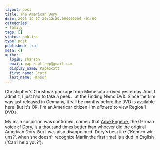```yaml
---
layout: post
title: The American Dory
date: 2003-12-07 20:12:20.000000000 +01:00
categories:
- family
tags: []
status: publish
type: post
published: true
meta: {}
author:
  login: shanson
  email: papascott-wp@gmail.com
  display_name: PapaScott
  first_name: Scott
  last_name: Hanson
---
```

<p>Christopher's Christmas package from Minnesota arrived yesterday. And, I admit it, I just had to take a peek... at the Finding Nemo DVD. Since the film was just released in Germany, it will be months before the DVD is available here. But it's OK. I'm an American citizen. I'm <em>allowed</em> to view Region 1 DVDs.</p>
<p>My main suspicion was confirmed, namely that <a href="http://www.brainpool.de/en/stars/engelke/">Anke Engelke</a>, the German voice of Dory, is a thousand times better than whoever did the original American Dory. But I was also disappointed. Dory's best line ('Kennen wir uns?', when she doesn't recognize Marlin the first time) is a dud in English ('Can I help you?').</p>

